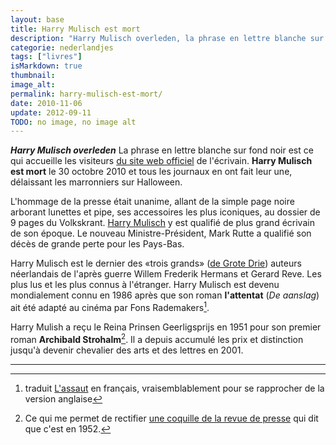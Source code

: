 ```yaml
---
layout: base
title: Harry Mulisch est mort
description: "Harry Mulisch overleden, la phrase en lettre blanche sur fond noir est ce qui accueille les visiteurs du site web officiel de l'écrivain. Harry Mulisch est mor"
categorie: nederlandjes
tags: ["livres"]
isMarkdown: true
thumbnail: 
image_alt: 
permalink: harry-mulisch-est-mort/
date: 2010-11-06
update: 2012-09-11
TODO: no image, no image alt
---
```


***Harry Mulisch overleden*** La phrase en lettre blanche sur fond noir est ce qui accueille les visiteurs [du site web officiel](http://www.mulisch.nl/) de l'écrivain. **Harry Mulisch est mort** le 30 octobre 2010 et tous les journaux en ont fait leur une, délaissant les marronniers sur Halloween.

L'hommage de la presse était unanime, allant de la simple page noire arborant lunettes et pipe, ses accessoires les plus iconiques, au dossier de 9 pages du Volkskrant. [Harry Mulisch](http://fr.wikipedia.org/wiki/Harry_Mulisch) y est qualifié de plus grand écrivain de son époque. Le nouveau Ministre-Président, Mark Rutte a qualifié son décès de grande perte pour les Pays-Bas.

Harry Mulisch est le dernier des «trois grands» ([de Grote Drie](http://nl.wikipedia.org/wiki/De_Grote_Drie)) auteurs néerlandais de l'après guerre Willem Frederik Hermans et Gerard Reve. Les plus lus et les plus connus à l'étranger. Harry Mulisch est devenu mondialement connu en 1986 après que son roman **l'attentat** (*De aanslag*) ait été adapté au cinéma par Fons Rademakers[^1]. 

Harry Mulish a reçu le Reina Prinsen Geerligsprijs en 1951 pour son premier roman **Archibald Strohalm**[^2]. Il a depuis accumulé les prix et distinction jusqu'à devenir chevalier des arts et des lettres en 2001.

---
[^1]: traduit [L'assaut](http://www.imdb.fr/title/tt0090576/) en français, vraisemblablement pour se rapprocher de la version anglaise
[^2]: Ce qui me permet de rectifier [une coquille de la revue de presse](http://www.ambafrance-nl.org/france_paysbas/spip.php?article12344) qui dit que c'est en 1952.